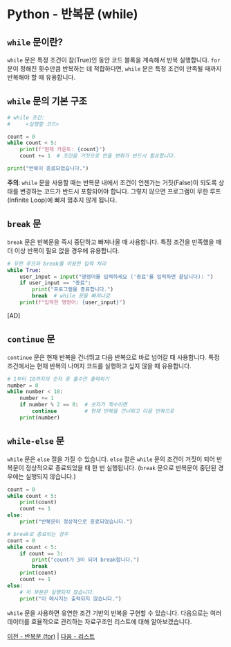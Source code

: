 # Python - 반복문 (while)

## `while` 문이란?

`while` 문은 특정 조건이 참(True)인 동안 코드 블록을 계속해서 반복 실행합니다. `for` 문이 정해진 횟수만큼 반복하는 데 적합하다면, `while` 문은 특정 조건이 만족될 때까지 반복해야 할 때 유용합니다.

## `while` 문의 기본 구조

```python
# while 조건:
#     <실행할 코드>

count = 0
while count < 5:
    print(f"현재 카운트: {count}")
    count += 1  # 조건을 거짓으로 만들 변화가 반드시 필요합니다.

print("반복이 종료되었습니다.")
```

**주의**: `while` 문을 사용할 때는 반복문 내에서 조건이 언젠가는 거짓(False)이 되도록 상태를 변경하는 코드가 반드시 포함되어야 합니다. 그렇지 않으면 프로그램이 무한 루프(Infinite Loop)에 빠져 멈추지 않게 됩니다.

## `break` 문

`break` 문은 반복문을 즉시 중단하고 빠져나올 때 사용합니다. 특정 조건을 만족했을 때 더 이상 반복이 필요 없을 경우에 유용합니다.

```python
# 무한 루프와 break를 이용한 입력 처리
while True:
    user_input = input("명령어를 입력하세요 ('종료'를 입력하면 끝납니다): ")
    if user_input == "종료":
        print("프로그램을 종료합니다.")
        break  # while 문을 빠져나감
    print(f"입력한 명령어: {user_input}")
```

[AD]

## `continue` 문

`continue` 문은 현재 반복을 건너뛰고 다음 반복으로 바로 넘어갈 때 사용합니다. 특정 조건에서는 현재 반복의 나머지 코드를 실행하고 싶지 않을 때 유용합니다.

```python
# 1부터 10까지의 숫자 중 홀수만 출력하기
number = 0
while number < 10:
    number += 1
    if number % 2 == 0:  # 숫자가 짝수이면
        continue         # 현재 반복을 건너뛰고 다음 반복으로
    print(number)
```

## `while-else` 문

`while` 문은 `else` 절을 가질 수 있습니다. `else` 절은 `while` 문의 조건이 거짓이 되어 반복문이 정상적으로 종료되었을 때 한 번 실행됩니다. (`break` 문으로 반복문이 중단된 경우에는 실행되지 않습니다.)

```python
count = 0
while count < 5:
    print(count)
    count += 1
else:
    print("반복문이 정상적으로 종료되었습니다.")

# break로 종료되는 경우
count = 0
while count < 5:
    if count == 3:
        print("count가 3이 되어 break합니다.")
        break
    print(count)
    count += 1
else:
    # 이 부분은 실행되지 않습니다.
    print("이 메시지는 출력되지 않습니다.")
```

`while` 문을 사용하면 유연한 조건 기반의 반복을 구현할 수 있습니다. 다음으로는 여러 데이터를 효율적으로 관리하는 자료구조인 리스트에 대해 알아보겠습니다.

[이전 - 반복문 (for)](./for) | [다음 - 리스트](./list)